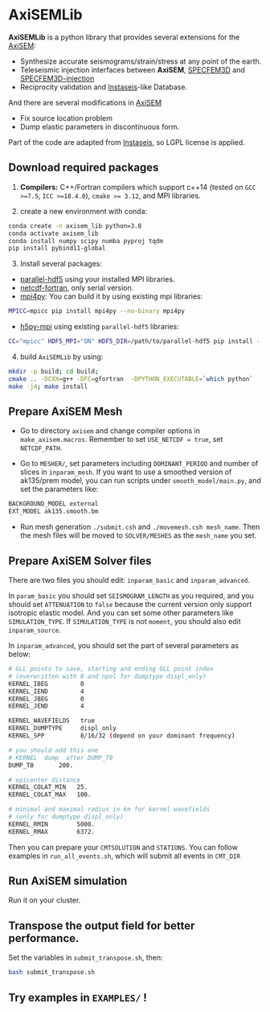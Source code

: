 # AxiSEMLib

**AxiSEMLib** is a python library that provides several extensions for the [AxiSEM](https://github.com/geodynamics/axisem):

* Synthesize accurate seismograms/strain/stress at any point of the earth.
* Teleseismic injection interfaces between **AxiSEM**, [SPECFEM3D](https://github.com/SPECFEM/specfem3d) and [SPECFEM3D-injection](https://github.com/tianshi-liu/specfem3D-injection)
* Reciprocity validation and [Instaseis](https://github.com/krischer/instaseis)-like Database. 

And there are several modifications in [AxiSEM](https://github.com/geodynamics/axisem)
* Fix source location problem
* Dump elastic parameters in discontinuous form.

Part of the code are adapted from [Instaseis](https://github.com/krischer/instaseis), so LGPL license is applied.
 

## Download required packages
1. **Compilers:** C++/Fortran compilers which support c++14 (tested on `GCC >=7.5`, `ICC >=18.4.0`), `cmake >= 3.12`, and MPI libraries.

2. create a new environment with conda:
```bash
conda create -n axisem_lib python=3.8 
conda activate axisem_lib
conda install numpy scipy numba pyproj tqdm
pip install pybind11-global
```
3. Install several packages:
* [parallel-hdf5](https://support.hdfgroup.org/HDF5/PHDF5/) using your installed MPI libraries. 
* [netcdf-fortran](https://docs.unidata.ucar.edu/netcdf-fortran/current/), only serial version.
* [mpi4py](https://mpi4py.readthedocs.io/en/stable/install.html): You can build it by using existing mpi libraries:
```bash 
MPICC=mpicc pip install mpi4py --no-binary mpi4py
```
* [h5py-mpi](https://docs.h5py.org/en/stable/mpi.html) using existing `parallel-hdf5` libraries:
```bash
CC="mpicc" HDF5_MPI="ON" HDF5_DIR=/path/to/parallel-hdf5 pip install --no-binary=h5py h5py
```

4. build `AxiSEMLib` by using:
```bash
mkdir -p build; cd build;
cmake .. -DCXX=g++ -DFC=gfortran  -DPYTHON_EXECUTABLE=`which python`
make -j4; make install 
```

## Prepare AxiSEM Mesh
- Go to directory `axisem` and change compiler options in `make_axisem.macros`. Remember to set `USE_NETCDF = true`, set `NETCDF_PATH`.

- Go to `MESHER/`, set parameters including `DOMINANT_PERIOD` and number of slices in `inparam_mesh`. If you want to use a smoothed version of ak135/prem model, you can run scripts under `smooth_model/main.py`, and set the parameters like:
```bash
BACKGROUND_MODEL external
EXT_MODEL ak135.smooth.bm
```

- Run mesh generation `./submit.csh` and `./movemesh.csh mesh_name`. Then the mesh files will be moved to `SOLVER/MESHES` as the `mesh_name` you set.

## Prepare AxiSEM Solver files
There are two files you should edit: `inparam_basic` and `inparam_advanced`.

In `param_basic` you should set `SEISMOGRAM_LENGTH` as you required, and you should set `ATTENUATION` to `false` because the current version only support isotropic elastic model. And you can set some other parameters like `SIMULATION_TYPE`. If `SIMULATION_TYPE` is not `moment`, you should also edit `inparam_source`.

In `inparam_advanced`, you should set the part of several parameters as below:
```bash 
# GLL points to save, starting and ending GLL point index 
# (overwritten with 0 and npol for dumptype displ_only)
KERNEL_IBEG         0
KERNEL_IEND         4
KERNEL_JBEG         0
KERNEL_JEND         4

KERNEL_WAVEFIELDS   true
KERNEL_DUMPTYPE     displ_only
KERNEL_SPP          8/16/32 (depend on your dominant frequency)

# you should add this one 
# KERNEL  dump  after DUMP_T0
DUMP_T0       200. 

# epicenter distance
KERNEL_COLAT_MIN   25.
KERNEL_COLAT_MAX   100.

# minimal and maximal radius in km for kernel wavefields
# (only for dumptype displ_only)
KERNEL_RMIN        5000.
KERNEL_RMAX        6372.
```
Then you can prepare your `CMTSOLUTION` and `STATIONS`. You can follow examples in `run_all_events.sh`, which will submit
all events in `CMT_DIR`

## Run AxiSEM simulation
Run it on your cluster.

## Transpose the output field for better performance.
Set the variables in `submit_transpose.sh`, then:
```bash
bash submit_transpose.sh 
```

## Try examples in `EXAMPLES/` !
